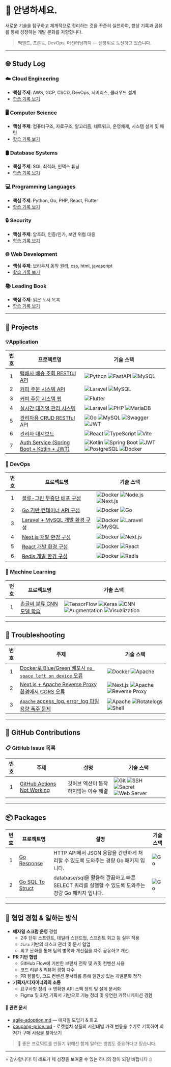 # 👋 안녕하세요.

새로운 기술을 탐구하고 체계적으로 정리하는 것을 꾸준히 실천하여, 항상 기록과 공유를 통해 성장하는 개발 문화를 지향합니다.

> 백엔드, 프론트, DevOps, 머신러닝까지 — 전방위로 도전하고 있습니다.

---

## 🌐 Study Log

### ☁️ Cloud Engineering
- **핵심 주제**: AWS, GCP, CI/CD, DevOps, 서버리스, 클라우드 설계  
- [학습 기록 보기](https://github.com/aquaheyday/study-log/tree/main/topics/cloud)

### 🖥️ Computer Science
- **핵심 주제**: 컴퓨터구조, 자료구조, 알고리즘, 네트워크, 운영체제, 시스템 설계 및 패턴  
- [학습 기록 보기](https://github.com/aquaheyday/study-log/tree/main/topics/cs)

### 🛢️ Database Systems
- **핵심 주제**: SQL 최적화, 인덱스 튜닝  
- [학습 기록 보기](https://github.com/aquaheyday/study-log/tree/main/topics/database)

### 💻 Programming Languages
- **핵심 주제**: Python, Go, PHP, React, Flutter  
- [학습 기록 보기](https://github.com/aquaheyday/study-log/tree/main/topics/language)

### 🔒 Security
- **핵심 주제**: 암호화, 인증/인가, 보안 위협 대응  
- [학습 기록 보기](https://github.com/aquaheyday/study-log/tree/main/topics/security)

### 🌐 Web Development
- **핵심 주제**: 브라우저 동작 원리, css, html, javascript  
- [학습 기록 보기](https://github.com/aquaheyday/study-log/tree/main/topics/web)

### 📚 Leading Book
- **핵심 주제**: 읽은 도서 목록
- [학습 기록 보기](https://github.com/aquaheyday/reading-log/blob/main/book-list.md)

---

## 🚀 Projects

### 💡Application

| 번호 | 프로젝트명 | 기술 스택 |
|:--:|----------|-----------|
| 1 | [택배사 배송 조회 RESTful API](https://github.com/aquaheyday/study-log/tree/main/projects/application/delivery-api-server) | ![Python](https://img.shields.io/badge/Python-3.10-blue?logo=python) ![FastAPI](https://img.shields.io/badge/FastAPI-0.68.x-009688?logo=fastapi&logoColor=white) ![MySQL](https://img.shields.io/badge/MySQL-8.0-4479A1?logo=mysql&logoColor=white) |
| 2  | [커피 주문 시스템 API](https://github.com/aquaheyday/study-log/tree/main/projects/application/menu-order-api) | ![Laravel](https://img.shields.io/badge/Laravel-10.x-FF2D20?logo=laravel&logoColor=white) ![MySQL](https://img.shields.io/badge/MySQL-8.0-4479A1?logo=mysql&logoColor=white) |
| 3 | [커피 주문 시스템 웹](https://github.com/aquaheyday/study-log/tree/main/projects/application/menu-order-web-front) | ![Flutter](https://img.shields.io/badge/Flutter-3.7.0-02569B?logo=flutter&logoColor=white) |
| 4 | [실시간 대기열 관리 시스템](https://github.com/aquaheyday/study-log/tree/main/projects/application/queue-ticket) | ![Laravel](https://img.shields.io/badge/Laravel-8.75-FF2D20?logo=laravel&logoColor=white) ![PHP](https://img.shields.io/badge/PHP-^8.0-777BB4?logo=php&logoColor=white) ![MariaDB](https://img.shields.io/badge/MariaDB-10.11.6-003545?logo=mariadb&logoColor=white) | 
| 5 | [관리자용 CRUD RESTful API](https://github.com/aquaheyday/study-log/tree/main/projects/application/restful-admin-crud) | ![Go](https://img.shields.io/badge/Go-1.22.0-00ADD8?logo=go&logoColor=white) ![MySQL](https://img.shields.io/badge/MySQL-1.8.1-4479A1?logo=mysql&logoColor=white) ![Swagger](https://img.shields.io/badge/Swagger-1.16.4-85EA2D?logo=swagger&logoColor=white) ![JWT](https://img.shields.io/badge/JWT-v5.2.1-000000?logo=jsonwebtokens&logoColor=white) |
| 6 | [관리자 대시보드](https://github.com/aquaheyday/study-log/tree/main/projects/application/vite-ts-scss-admin-dashboard) | ![React](https://img.shields.io/badge/React-18.3.1-61DAFB?logo=react&logoColor=white) ![TypeScript](https://img.shields.io/badge/TypeScript-5.7.3-3178C6?logo=typescript&logoColor=white) ![Vite](https://img.shields.io/badge/Vite-6.0.5-646CFF?logo=vite&logoColor=white) |
| 7 | [Auth Service (Spring Boot + Kotlin + JWT)](https://github.com/aquaheyday/study-log/tree/main/projects/application/auth-service) | ![Kotlin](https://img.shields.io/badge/Kotlin-1.9.0-7F52FF?logo=kotlin&logoColor=white) ![Spring Boot](https://img.shields.io/badge/Spring%20Boot-3.x-6DB33F?logo=springboot&logoColor=white) ![JWT](https://img.shields.io/badge/JWT-auth-000000?logo=jsonwebtokens&logoColor=white) ![PostgreSQL](https://img.shields.io/badge/PostgreSQL-15-blue?logo=postgresql&logoColor=white) ![Docker](https://img.shields.io/badge/Docker-compose-2496ED?logo=docker&logoColor=white) |

### 🐳 DevOps

| 번호 | 프로젝트명 | 기술 스택  |
|:--:|------|-----------|
| 1 | [블루-그린 무중단 배포 구성](https://github.com/aquaheyday/study-log/tree/main/projects/docker/nextjs-green-blue-deploy) | ![Docker](https://img.shields.io/badge/Docker-2496ED?logo=docker&logoColor=white) ![Node.js](https://img.shields.io/badge/Node.js-339933?logo=node.js&logoColor=white) ![Next.js](https://img.shields.io/badge/Next.js-000000?logo=next.js&logoColor=white) |
| 2 | [Go 기반 컨테이너 API 구성](https://github.com/aquaheyday/study-log/tree/main/projects/docker/golang-api) | ![Docker](https://img.shields.io/badge/Docker-2496ED?logo=docker&logoColor=white) ![Go](https://img.shields.io/badge/Go-00ADD8?logo=go&logoColor=white) |
| 3 | [Laravel + MySQL 개발 환경 구성](https://github.com/aquaheyday/study-log/tree/main/projects/docker/laravel-mysql) | ![Docker](https://img.shields.io/badge/Docker-2496ED?logo=docker&logoColor=white) ![Laravel](https://img.shields.io/badge/Laravel-FF2D20?logo=laravel&logoColor=white) ![MySQL](https://img.shields.io/badge/MySQL-4479A1?logo=mysql&logoColor=white) |
| 4 | [Next.js 개발 환경 구성](https://github.com/aquaheyday/study-log/tree/main/projects/docker/nextjs) | ![Docker](https://img.shields.io/badge/Docker-2496ED?logo=docker&logoColor=white) ![Next.js](https://img.shields.io/badge/Next.js-000000?logo=next.js&logoColor=white) |
| 5 | [React 개발 환경 구성](https://github.com/aquaheyday/study-log/tree/main/projects/docker/react) | ![Docker](https://img.shields.io/badge/Docker-2496ED?logo=docker&logoColor=white) ![React](https://img.shields.io/badge/React-61DAFB?logo=react&logoColor=white) |
| 6 | [Redis 개발 환경 구성](https://github.com/aquaheyday/study-log/tree/main/projects/docker/redis) | ![Docker](https://img.shields.io/badge/Docker-2496ED?logo=docker&logoColor=white) ![Redis](https://img.shields.io/badge/Redis-DC382D?logo=redis&logoColor=white) |

### 🤖 Machine Learning

| 번호 | 프로젝트명 | 기술 스택 |
|:--:|----------|-----------|
| 1 | [손글씨 분류 CNN 모델 학습](https://github.com/aquaheyday/study-log/tree/main/projects/machine-learning/mnist_cnn_model) | ![TensorFlow](https://img.shields.io/badge/TensorFlow-FF6F00?logo=tensorflow&logoColor=white) ![Keras](https://img.shields.io/badge/Keras-D00000?logo=keras&logoColor=white) ![CNN](https://img.shields.io/badge/CNN-4B8BBE?logo=python&logoColor=white) ![Augmentation](https://img.shields.io/badge/Augmentation-9C27B0) ![Visualization](https://img.shields.io/badge/Visualization-03A9F4) |

---

## 🧯 Troubleshooting

| 번호 | 주제 | 기술 스택 |
|:--:|----------|-----------|
| 1 | [Docker로 Blue/Green 배포시 `no space left on device` 오류](https://github.com/aquaheyday/study-log/blob/main/troubleshooting/docker/docker-image-disk-full.md) | ![Docker](https://img.shields.io/badge/Docker-2496ED?logo=docker&logoColor=white) ![Apache](https://img.shields.io/badge/Apache-D22128?logo=apache&logoColor=white) |
| 2 | [Next.js + Apache Reverse Proxy 환경에서 CORS 오류](https://github.com/aquaheyday/study-log/blob/main/troubleshooting/nextjs/nextjs-api-cors-error.md) | ![Next.js](https://img.shields.io/badge/Next.js-000000?logo=nextdotjs&logoColor=white) ![Apache](https://img.shields.io/badge/Apache-D22128?logo=apache&logoColor=white) ![Reverse Proxy](https://img.shields.io/badge/Reverse%20Proxy-000000?logo=jsonwebtokens&logoColor=white) |
| 3 | [`Apache` access_log, error_log 파일 용량 폭주 문제](https://github.com/aquaheyday/study-log/blob/main/troubleshooting/apache/log-overgrowth-and-rotatelogs.md) | ![Apache](https://img.shields.io/badge/Apache-D22128?logo=apache&logoColor=white) ![Rotatelogs](https://img.shields.io/badge/Rotatelogs-000000?logo=jsonwebtokens&logoColor=white) ![Shell](https://img.shields.io/badge/Shell-89E051?logo=gnu-bash&logoColor=white) |

---

## 📝 GitHub Contributions

### 📋 GitHub Issue 목록

| 번호 | 주제 | 설명 | 기술 스택 |
|:--:|---|---|---|
| 1 | [GitHub Actions Not Working](https://github.com/aquaheyday/study-log/blob/main/contributions/issues/sanga-1-fix-github-action-not-working.md) | 깃허브 엑션이 동작하지않는 이슈 해결 | ![Git](https://img.shields.io/badge/Git-F05032?logo=git&logoColor=white) ![SSH](https://img.shields.io/badge/SSH-4D4D4D?logo=openssh&logoColor=white) ![Secret](https://img.shields.io/badge/Secret-8E44AD?logo=databricks&logoColor=white) ![Web Server](https://img.shields.io/badge/Web%20Server-2C3E50) |

---

## 📦 Packages

| 번호 | 프로젝트명 | 설명 | 기술 스택 |
|:--:|---|---|---|
| 1 | [Go Response](https://github.com/aquaheyday/go-resp) | HTTP API에서 JSON 응답을 간편하게 처리할 수 있도록 도와주는 경량 Go 패키지 입니다. | ![Go](https://img.shields.io/badge/Go-00ADD8?logo=go&logoColor=white) |
| 2 | [Go SQL To Struct](https://github.com/aquaheyday/go-sqlz) | database/sql을 활용해 깔끔하고 빠른 SELECT 쿼리를 실행할 수 있도록 도와주는 경량 Go 패키지 입니다. | ![Go](https://img.shields.io/badge/Go-00ADD8?logo=go&logoColor=white) |



---

## 🤝 협업 경험 & 일하는 방식

- **애자일 스크럼 운영** 경험
  - 2주 단위 스프린트, 데일리 스탠드업, 스프린트 회고 등 실무 적용
  - `Jira` 기반의 태스크 관리 및 문서 협업
  - 회고 문화를 통해 팀의 병목과 개선점을 자주 공유하고 개선
- **PR 기반 협업**
  - GitHub Flow에 기반한 브랜치 전략 및 커밋 컨벤션 사용
  - 코드 리뷰 & 리뷰어 경험 다수
  - PR 템플릿, 코드 컨벤션 문서화를 통해 일관성 있는 개발문화 정착
- **기획자/디자이너와의 소통**
  - 요구사항 정리 → 명확한 API 스펙 정의 및 설계 문서화
  - Figma 및 화면 기획서 기반으로 기능 정리 및 유연한 커뮤니케이션 경험

#### 📂 관련 문서

- [agile-adoption.md](https://github.com/aquaheyday/reflection-log/tree/main/2025/agile-adoption.md) — 애자일 도입기 & 회고
- [coupang-price.md](https://github.com/aquaheyday/reflection-log/blob/main/notes/2023-coupang-price.md) - 로켓설치 상품의 시간대별 가격 변동을 수기로 기록하여 최저가 구매 시점을 찾아보기
> 💬 좋은 프로덕트를 만들기 위해선 함께 일하는 방법도 중요하다고 믿습니다.

---

⭐️ 감사합니다! 이 레포가 제 성장을 보여줄 수 있는 하나의 창이 되길 바랍니다 :)

